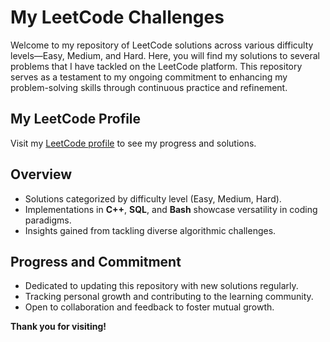# My LeetCode Challenges

Welcome to my repository of LeetCode solutions across various difficulty levels—Easy, Medium, and Hard. Here, you will find my solutions to several problems that I have tackled on the LeetCode platform. This repository serves as a testament to my ongoing commitment to enhancing my problem-solving skills through continuous practice and refinement.

## My LeetCode Profile

Visit my [LeetCode profile](https://leetcode.com/u/younushossainahsan/) to see my progress and solutions.

## Overview

- Solutions categorized by difficulty level (Easy, Medium, Hard).
- Implementations in **C++**, **SQL**, and **Bash** showcase versatility in coding paradigms.
- Insights gained from tackling diverse algorithmic challenges.

## Progress and Commitment

- Dedicated to updating this repository with new solutions regularly.
- Tracking personal growth and contributing to the learning community.
- Open to collaboration and feedback to foster mutual growth.

**Thank you for visiting!**
